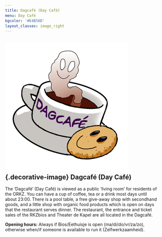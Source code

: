 ```yaml
---
title: Dagcafé (Day Café)
menu: Day Café
bgcolor: '#E4B56D'
layout_classes: image_right
---
```


![](icon_dagcafe.png){.decorative-image}
Dagcafé (Day Café)
-------

The ‘Dagcafé’ (Day Café) is viewed as a public ‘living room’ for residents of the ORKZ. You can have a cup of coffee, tea or a drink most days until about 23:00. There is a pool table, a free give-away shop with secondhand goods, and a little shop with organic food products which is open on days that the restaurant serves dinner. The restaurant, the entrance and ticket sales of the RKZbios and Theater de Kapel are all located in the Dagcafé. 

**Opening hours:** Always if Bios/Eethuisje is open (ma/di/do/vr/za/zo), otherwise when/if someone is available to run it (Zelfwerkzaamheid).
